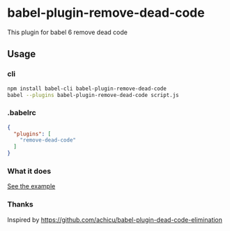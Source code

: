 # babel-plugin-remove-dead-code

This plugin for babel 6 remove dead code

## Usage

### cli

```sh
npm install babel-cli babel-plugin-remove-dead-code
babel --plugins babel-plugin-remove-dead-code script.js
```

### .babelrc

```json
{
  "plugins": [
    "remove-dead-code"
  ]
}
```

### What it does

[See the example](https://github.com/christophehurpeau/babel-plugin-remove-dead-code/blob/master/example.diff)

### Thanks

Inspired by https://github.com/achicu/babel-plugin-dead-code-elimination
